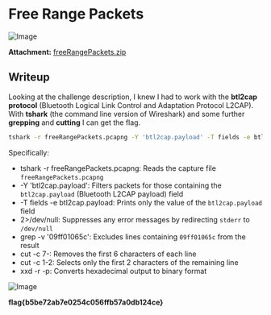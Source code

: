 # Free Range Packets
![Image](https://github.com/user-attachments/assets/ca491d84-43ca-433c-a686-324326f494f3)

**Attachment:** [freeRangePackets.zip](https://github.com/user-attachments/files/19052067/freeRangePackets.zip)

## Writeup

Looking at the challenge description, I knew I had to work with the **btl2cap protocol** (Bluetooth Logical Link Control and Adaptation Protocol L2CAP).
With **tshark** (the command line version of Wireshark) and some further **grepping** and **cutting** I can get the flag.

```bash
tshark -r freeRangePackets.pcapng -Y 'btl2cap.payload' -T fields -e btl2cap.payload 2>/dev/null | grep -v '09ff01065c' | cut -c 7- | cut -c 1-2 | xxd -r -p
```

Specifically:

- tshark -r freeRangePackets.pcapng: Reads the capture file `freeRangePackets.pcapng`
- -Y 'btl2cap.payload': Filters packets for those containing the `btl2cap.payload` (Bluetooth L2CAP payload) field
- -T fields -e btl2cap.payload: Prints only the value of the `btl2cap.payload` field
- 2>/dev/null: Suppresses any error messages by redirecting `stderr` to `/dev/null`
- grep -v '09ff01065c': Excludes lines containing `09ff01065c` from the result
- cut -c 7-: Removes the first 6 characters of each line
- cut -c 1-2: Selects only the first 2 characters of the remaining line
- xxd -r -p: Converts hexadecimal output to binary format

![Image](https://github.com/user-attachments/assets/a7cb61b8-c469-4a04-a1a3-147266bd72b0)

**flag{b5be72ab7e0254c056ffb57a0db124ce}**
